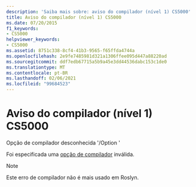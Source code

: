 ```yaml
---
description: 'Saiba mais sobre: aviso do compilador (nível 1) CS5000'
title: Aviso do compilador (nível 1) CS5000
ms.date: 07/20/2015
f1_keywords:
- CS5000
helpviewer_keywords:
- CS5000
ms.assetid: 8751c338-8cf4-41b3-9565-f65ffda4744a
ms.openlocfilehash: 2e9fe7485981d321a1306ffee095d447a88220ad
ms.sourcegitcommit: ddf7edb67715a5b9a45e3dd44536dabc153c1de0
ms.translationtype: MT
ms.contentlocale: pt-BR
ms.lasthandoff: 02/06/2021
ms.locfileid: "99684523"
---
```

# <a name="compiler-warning-level-1-cs5000"></a>Aviso do compilador (nível 1) CS5000

Opção de compilador desconhecida '/Option '

 Foi especificada uma [opção de compilador](../language-reference/compiler-options/index.md) inválida.

> [!NOTE]
> Este erro de compilador não é mais usado em Roslyn.
